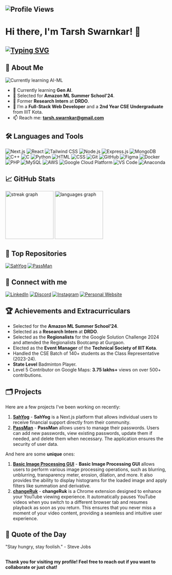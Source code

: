 ## ![Profile Views](https://komarev.com/ghpvc/?username=T1A0R3S2H&color=blue)

# Hi there, I'm Tarsh Swarnkar! 👋

## [![Typing SVG](https://readme-typing-svg.demolab.com?font=Poppins&duration=2000&pause=800&color=FFD700&center=false&vCenter=false&random=false&width=501&height=40&size=28&lines=Full+Stack+Web+Developer;AI%2FML+Enthusiast;State+Level+Shuttler)](https://git.io/typing-svg)




## 🚀 About Me
![Currently learning AI-ML](https://github.com/user-attachments/assets/3b27eff4-0aec-49d4-8b93-6242b59fface)

- 👾 Currently learning **Gen AI**.
- 🦥 Selected for **Amazon ML Summer School'24**.
- 💫 Former **Research Intern** at **DRDO**.
- 🌱 I’m a **Full-Stack Web Developer** and a **2nd Year CSE Undergraduate** from IIIT Kota.
- 📫 Reach me: **tarsh.swarnkar@gmail.com**

## 🛠️ Languages and Tools

![Next.js](https://img.shields.io/badge/-Next.js-000?&logo=Next.js)
![React](https://img.shields.io/badge/-React-000?&logo=React)
![Tailwind CSS](https://img.shields.io/badge/-Tailwind%20CSS-000?&logo=Tailwind%20CSS)
![Node.js](https://img.shields.io/badge/-Node.js-000?&logo=node.js)
![Express.js](https://img.shields.io/badge/-Express.js-000?&logo=Express)
![MongoDB](https://img.shields.io/badge/-MongoDB-000?&logo=MongoDB)
![C++](https://img.shields.io/badge/-C++-000?&logo=C%2B%2B)
![C](https://img.shields.io/badge/-C-000?&logo=C)
![Python](https://img.shields.io/badge/-Python-000?&logo=Python)
![HTML](https://img.shields.io/badge/-HTML-000?&logo=HTML5)
![CSS](https://img.shields.io/badge/-CSS-000?&logo=CSS3)
![Git](https://img.shields.io/badge/-Git-000?&logo=Git)
![GitHub](https://img.shields.io/badge/-GitHub-000?&logo=GitHub)
![Figma](https://img.shields.io/badge/-Figma-000?&logo=Figma)
![Docker](https://img.shields.io/badge/-Docker-000?&logo=Docker)
![PHP](https://img.shields.io/badge/-PHP-000?&logo=PHP)
![MySQL](https://img.shields.io/badge/-MySQL-000?&logo=MySQL)
![AWS](https://img.shields.io/badge/-AWS-000?&logo=Amazon%20AWS)
![Google Cloud Platform](https://img.shields.io/badge/-Google%20Cloud%20Platform-000?&logo=Google%20Cloud)
![VS Code](https://img.shields.io/badge/-VS%20Code-000?&logo=visual-studio-code)
![Anaconda](https://img.shields.io/badge/-Anaconda-000?&logo=Anaconda)


## 📈 GitHub Stats
<div>
  <img src="https://streak-stats.demolab.com?user=T1A0R3S2H&locale=en&mode=daily&theme=radical&hide_border=false&border_radius=5" height="150" alt="streak graph"  />
  <img src="https://github-readme-stats.vercel.app/api/top-langs?username=T1A0R3S2H&locale=en&hide_title=false&layout=compact&card_width=320&langs_count=5&theme=radical&hide_border=false" height="150" alt="languages graph"  />
</div>

## 🌟 Top Repositories
[![SahYog](https://github-readme-stats.vercel.app/api/pin/?username=T1A0R3S2H&repo=SahYog&theme=radical)](https://github.com/T1A0R3S2H/SahYog)
[![PassMan](https://github-readme-stats.vercel.app/api/pin/?username=T1A0R3S2H&repo=Password-Manager-MERN&theme=radical)](https://github.com/T1A0R3S2H/Password-Manager-MERN)

## 🔗 Connect with me

[![LinkedIn](https://img.shields.io/badge/-LinkedIn-000?&logo=LinkedIn&logoColor=0077B5)](https://www.linkedin.com/in/tarsh-swarnkar-103bb8208/?originalSubdomain=in)
[![Discord](https://img.shields.io/badge/-Discord-000?&logo=discord&logoColor=5865F2)](https://discord.com/users/tarsh09)
[![Instagram](https://img.shields.io/badge/-Instagram-000?&logo=Instagram&logoColor=E4405F)](https://www.instagram.com/tarshswarnkar/)
[![Personal Website](https://img.shields.io/badge/-Personal%20Website-000?&logo=About.me)](https://www.tarshswarnkar.tech)

## 🏆 Achievements and Extracurriculars

- Selected for the **Amazon ML Summer School'24**.
- Selected as a **Research Intern** at **DRDO**.
- Selected as the **Regionalists** for the Google Solution Challenge 2024 and attended the Regionalists Bootcamp at Gurgaon.
- Elected as the **Event Manager** of the **Technical Society of IIIT Kota**.
- Handled the CSE Batch of 140+ students as the Class Representative (2023-24).
- **State Level** Badminton Player.
- Level 5 Contributor on Google Maps: **3.75 lakhs+** views on over 500+ contributions.

## 🗂️ Projects

Here are a few projects I've been working on recently:

1. **[SahYog](https://github.com/T1A0R3S2H/SahYog)** - **SahYog** is a Next.js platform that allows individual users to receive financial support directly from their community.
2. **[PassMan](https://github.com/T1A0R3S2H/Password-Manager-MERN)** - **PassMan** allows users to manage their passwords. Users can add new passwords, view existing passwords, update them if needed, and delete them when necessary. The application ensures the security of user data.

And here are some **unique** ones:
1. **[Basic Image Processing GUI](https://github.com/T1A0R3S2H/Basic-Image-Processing-GUI)** - **Basic Image Processing GUI** allows users to perform various image processing operations, such as blurring, unblurring, transparency meter, erosion, dilation, and more. It also provides the ability to display histograms for the loaded image and apply filters like summation and derivative.
2. **[changeRuk](https://github.com/T1A0R3S2H/changeRuk)** - **changeRuk** is a Chrome extension designed to enhance your YouTube viewing experience. It automatically pauses YouTube videos when you switch to a different browser tab and resumes playback as soon as you return. This ensures that you never miss a moment of your video content, providing a seamless and intuitive user experience.

## 💬 Quote of the Day

"Stay hungry, stay foolish." - Steve Jobs

##

**Thank you for visiting my profile! Feel free to reach out if you want to collaborate or just chat!**


